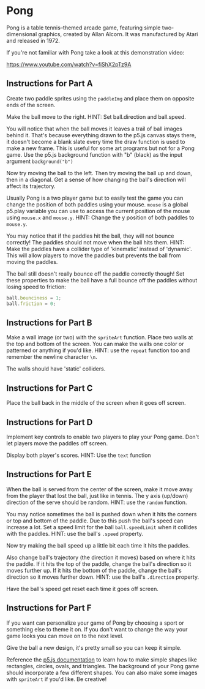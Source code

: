 # Pong

Pong is a table tennis–themed arcade game, featuring simple two-dimensional graphics, created by Allan Alcorn. It was manufactured by Atari and released in 1972.

If you're not familiar with Pong take a look at this demonstration video:

<https://www.youtube.com/watch?v=fiShX2pTz9A>

## Instructions for Part A

Create two paddle sprites using the `paddleImg` and place them on opposite ends of the screen.

Make the ball move to the right. HINT: Set ball.direction and ball.speed.

You will notice that when the ball moves it leaves a trail of ball images behind it. That's because everything drawn to the p5.js canvas stays there, it doesn't become a blank slate every time the draw function is used to make a new frame. This is useful for some art programs but not for a Pong game. Use the p5.js background function with "b" (black) as the input argument `background("b")`

Now try moving the ball to the left. Then try moving the ball up and down, then in a diagonal. Get a sense of how changing the ball's direction will affect its trajectory.

Usually Pong is a two player game but to easily test the game you can change the position of both paddles using your mouse. `mouse` is a global p5.play variable you can use to access the current position of the mouse using `mouse.x` and `mouse.y`. HINT: Change the y position of both paddles to `mouse.y`.

You may notice that if the paddles hit the ball, they will not bounce correctly! The paddles should not move when the ball hits them. HINT: Make the paddles have a collider type of 'kinematic' instead of 'dynamic'. This will allow players to move the paddles but prevents the ball from moving the paddles.

The ball still doesn't really bounce off the paddle correctly though! Set these properties to make the ball have a full bounce off the paddles without losing speed to friction:

```js
ball.bounciness = 1;
ball.friction = 0;
```

## Instructions for Part B

Make a wall image (or two) with the `spriteArt` function. Place two walls at the top and bottom of the screen. You can make the walls one color or patterned or anything if you'd like. HINT: use the `repeat` function too and remember the newline character `\n`.

The walls should have 'static' colliders.

## Instructions for Part C

Place the ball back in the middle of the screen when it goes off screen.

## Instructions for Part D

Implement key controls to enable two players to play your Pong game. Don't let players move the paddles off screen.

Display both player's scores. HINT: Use the `text` function

## Instructions for Part E

When the ball is served from the center of the screen, make it move away from the player that lost the ball, just like in tennis. The y axis (up/down) direction of the serve should be random. HINT: use the `random` function.

You may notice sometimes the ball is pushed down when it hits the corners or top and bottom of the paddle. Due to this push the ball's speed can increase a lot. Set a speed limit for the ball `ball.speedLimit` when it collides with the paddles. HINT: use the ball's `.speed` property.

Now try making the ball speed up a little bit each time it hits the paddles.

Also change ball's trajectory (the direction it moves) based on where it hits the paddle. If it hits the top of the paddle, change the ball's direction so it moves further up. If it hits the bottom of the paddle, change the ball's direction so it moves further down. HINT: use the ball's `.direction` property.

Have the ball's speed get reset each time it goes off screen.

## Instructions for Part F

If you want can personalize your game of Pong by choosing a sport or something else to theme it on. If you don't want to change the way your game looks you can move on to the next level.

Give the ball a new design, it's pretty small so you can keep it simple.

Reference the [p5.js documentation](https://p5js.org/reference/) to learn how to make simple shapes like rectangles, circles, ovals, and triangles. The background of your Pong game should incorporate a few different shapes. You can also make some images with `spriteArt` if you'd like. Be creative!
